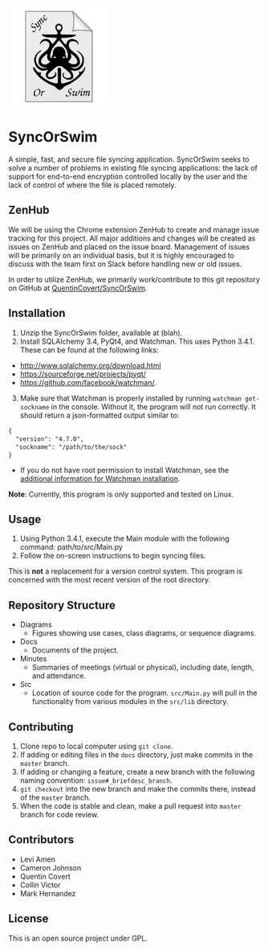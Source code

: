 <img src="src/resources/syncOrSwimLogo.png" width="200px" height="200px" alt="SyncOrSwimLogo" />

# SyncOrSwim
A simple, fast, and secure file syncing application. SyncOrSwim seeks to solve a number of problems in existing file syncing applications: the lack of support for end-to-end encryption controlled locally by the user and the lack of control of where the file is placed remotely.

## ZenHub
We will be using the Chrome extension ZenHub to create and manage issue tracking for this project. All major additions and changes will be created as issues on ZenHub and placed on the issue board. Management of issues will be primarily on an individual basis, but it is highly encouraged to discuss with the team first on Slack before handling new or old issues.

In order to utilize ZenHub, we primarily work/contribute to this git repository on GitHub at [QuentinCovert/SyncOrSwim](https://github.com/QuentinCovert/SyncOrSwim).

## Installation
1. Unzip the SyncOrSwim folder, available at (blah).
2. Install SQLAlchemy 3.4, PyQt4, and Watchman. This uses Python 3.4.1. These can be found at the following links:
  * http://www.sqlalchemy.org/download.html
  * https://sourceforge.net/projects/pyqt/
  * https://github.com/facebook/watchman/.
3. Make sure that Watchman is properly installed by running `watchman get-sockname` in the console. Without it, the program will not run correctly. It should return a json-formatted output similar to:
```
{
  "version": "4.7.0",
  "sockname": "/path/to/the/sock"
}
```
  * If you do not have root permission to install Watchman, see the [additional information for Watchman installation](additional-info-watchman-installation.md).

**Note**: Currently, this program is only supported and tested on Linux.

## Usage
1. Using Python 3.4.1, execute the Main module with the following command: path/to/src/Main.py
2. Follow the on-screen instructions to begin syncing files.

This is **not** a replacement for a version control system. This program is concerned with the most recent version of the root directory. 

## Repository Structure
- Diagrams
  - Figures showing use cases, class diagrams, or sequence diagrams.
- Docs
  - Documents of the project.
- Minutes
  - Summaries of meetings (virtual or physical), including date, length, and attendance.
- Src
  - Location of source code for the program. `src/Main.py` will pull in the functionality from various modules in the `src/lib` directory. 

## Contributing
1. Clone repo to local computer using `git clone`.
2. If adding or editing files in the `docs` directory, just make commits in the `master` branch.
3. If adding or changing a feature, create a new branch with the following naming convention: `issue#_briefdesc_branch`.
4. `git checkout` into the new branch and make the commits there, instead of the `master` branch.
5. When the code is stable and clean, make a pull request into `master` branch for code review.

## Contributors
* Levi Amen
* Cameron Johnson
* Quentin Covert
* Collin Victor
* Mark Hernandez

## License
This is an open source project under GPL.